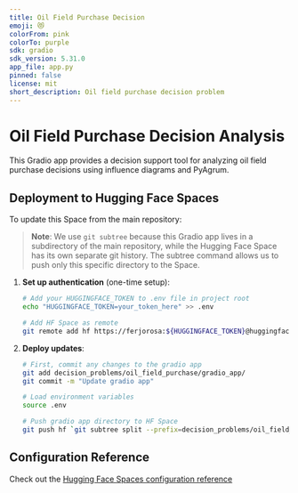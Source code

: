 ```yaml
---
title: Oil Field Purchase Decision
emoji: 😻
colorFrom: pink
colorTo: purple
sdk: gradio
sdk_version: 5.31.0
app_file: app.py
pinned: false
license: mit
short_description: Oil field purchase decision problem
---
```


# Oil Field Purchase Decision Analysis

This Gradio app provides a decision support tool for analyzing oil field purchase decisions using influence diagrams and PyAgrum.

## Deployment to Hugging Face Spaces

To update this Space from the main repository:

> **Note**: We use `git subtree` because this Gradio app lives in a subdirectory of the main repository, while the Hugging Face Space has its own separate git history. The subtree command allows us to push only this specific directory to the Space.

1. **Set up authentication** (one-time setup):
   ```bash
   # Add your HUGGINGFACE_TOKEN to .env file in project root
   echo "HUGGINGFACE_TOKEN=your_token_here" >> .env
   
   # Add HF Space as remote
   git remote add hf https://ferjorosa:${HUGGINGFACE_TOKEN}@huggingface.co/spaces/ferjorosa/oil-field-purchase-decision
   ```

2. **Deploy updates**:
   ```bash
   # First, commit any changes to the gradio app
   git add decision_problems/oil_field_purchase/gradio_app/
   git commit -m "Update gradio app"
   
   # Load environment variables
   source .env
   
   # Push gradio app directory to HF Space
   git push hf `git subtree split --prefix=decision_problems/oil_field_purchase/gradio_app`:main --force
   ```

## Configuration Reference
Check out the [Hugging Face Spaces configuration reference](https://huggingface.co/docs/hub/spaces-config-reference)
